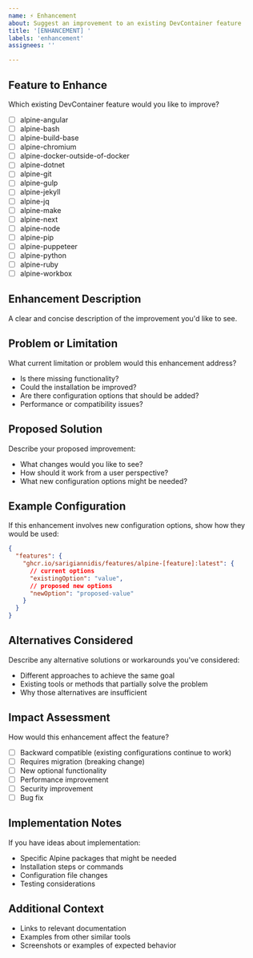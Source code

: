 ```yaml
---
name: ⚡ Enhancement
about: Suggest an improvement to an existing DevContainer feature
title: '[ENHANCEMENT] '
labels: 'enhancement'
assignees: ''

---
```


## Feature to Enhance
Which existing DevContainer feature would you like to improve?
- [ ] alpine-angular
- [ ] alpine-bash
- [ ] alpine-build-base
- [ ] alpine-chromium
- [ ] alpine-docker-outside-of-docker
- [ ] alpine-dotnet
- [ ] alpine-git
- [ ] alpine-gulp
- [ ] alpine-jekyll
- [ ] alpine-jq
- [ ] alpine-make
- [ ] alpine-next
- [ ] alpine-node
- [ ] alpine-pip
- [ ] alpine-puppeteer
- [ ] alpine-python
- [ ] alpine-ruby
- [ ] alpine-workbox

## Enhancement Description
A clear and concise description of the improvement you'd like to see.

## Problem or Limitation
What current limitation or problem would this enhancement address?
- Is there missing functionality?
- Could the installation be improved?
- Are there configuration options that should be added?
- Performance or compatibility issues?

## Proposed Solution
Describe your proposed improvement:
- What changes would you like to see?
- How should it work from a user perspective?
- What new configuration options might be needed?

## Example Configuration
If this enhancement involves new configuration options, show how they would be used:
```json
{
  "features": {
    "ghcr.io/sarigiannidis/features/alpine-[feature]:latest": {
      // current options
      "existingOption": "value",
      // proposed new options
      "newOption": "proposed-value"
    }
  }
}
```

## Alternatives Considered
Describe any alternative solutions or workarounds you've considered:
- Different approaches to achieve the same goal
- Existing tools or methods that partially solve the problem
- Why those alternatives are insufficient

## Impact Assessment
How would this enhancement affect the feature?
- [ ] Backward compatible (existing configurations continue to work)
- [ ] Requires migration (breaking change)
- [ ] New optional functionality
- [ ] Performance improvement
- [ ] Security improvement
- [ ] Bug fix

## Implementation Notes
If you have ideas about implementation:
- Specific Alpine packages that might be needed
- Installation steps or commands
- Configuration file changes
- Testing considerations

## Additional Context
- Links to relevant documentation
- Examples from other similar tools
- Screenshots or examples of expected behavior
